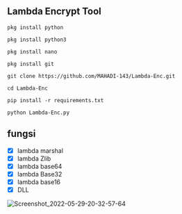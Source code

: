 ## Lambda Encrypt Tool

`pkg install python`

`pkg install python3`

`pkg install nano`

`pkg install git`

`git clone https://github.com/MAHADI-143/Lambda-Enc.git`

`cd Lambda-Enc`

`pip install -r requirements.txt`

`python Lambda-Enc.py`

## fungsi
- [x] lambda marshal
- [x] lambda Zlib
- [x] lambda base64
- [x] lambda Base32
- [x] lambda base16
- [x] DLL

![Screenshot_2022-05-29-20-32-57-64](https://user-images.githubusercontent.com/79738922/170926036-070fc749-8cca-4263-bae7-34ab52713f23.jpg)
